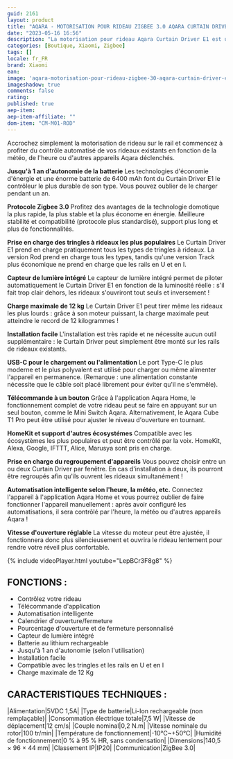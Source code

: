 ```yaml
---
guid: 2161
layout: product 
title: "AQARA - MOTORISATION POUR RIDEAU ZIGBEE 3.0 AQARA CURTAIN DRIVER E1 (VERSION TRINGLE)"
date: "2023-05-16 16:56"
description: "La motorisation pour rideau Aqara Curtain Driver E1 est un produit intelligent Zigbee 3.0 qui peut vous aider à contrôler votre rideau et à transformer votre rideau existant en un rideau intelligent."
categories: [Boutique, Xiaomi, Zigbee]
tags: []
locale: fr_FR
brand: Xiaomi
ean: 
image: 'aqara-motorisation-pour-rideau-zigbee-30-aqara-curtain-driver-e1-version-tringle.jpg'
imageshadow: true
comments: false
rating:  
published: true
aep-item: 
aep-item-affiliate: ""
dom-item: "CM-M01-ROD"
---
```


Accrochez simplement la motorisation de rideau sur le rail et commencez à profiter du contrôle automatisé de vos rideaux existants en fonction de la météo, de l'heure ou d'autres appareils Aqara déclenchés.

**Jusqu'à 1 an d'autonomie de la batterie**
Les technologies d'économie d'énergie et une énorme batterie de 6400 mAh font du Curtain Driver E1 le contrôleur le plus durable de son type. Vous pouvez oublier de le charger pendant un an.

**Protocole Zigbee 3.0**
Profitez des avantages de la technologie domotique la plus rapide, la plus stable et la plus économe en énergie. Meilleure stabilité et compatibilité (protocole plus standardisé), support plus long et plus de fonctionnalités.

**Prise en charge des tringles à rideaux les plus populaires**
Le Curtain Driver E1 prend en charge pratiquement tous les types de tringles à rideaux. La version Rod prend en charge tous les types, tandis qu'une version Track plus économique ne prend en charge que les rails en U et en I.

**Capteur de lumière intégré**
Le capteur de lumière intégré permet de piloter automatiquement le Curtain Driver E1 en fonction de la luminosité réelle : s'il fait trop clair dehors, les rideaux s'ouvriront tout seuls et inversement !

**Charge maximale de 12 kg**
Le Curtain Driver E1 peut tirer même les rideaux les plus lourds : grâce à son moteur puissant, la charge maximale peut atteindre le record de 12 kilogrammes !

**Installation facile**
L'installation est très rapide et ne nécessite aucun outil supplémentaire : le Curtain Driver peut simplement être monté sur les rails de rideaux existants.

**USB-C pour le chargement ou l'alimentation**
Le port Type-C le plus moderne et le plus polyvalent est utilisé pour charger ou même alimenter l'appareil en permanence. (Remarque : une alimentation constante nécessite que le câble soit placé librement pour éviter qu'il ne s'emmêle).

**Télécommande à un bouton**
Grâce à l'application Aqara Home, le fonctionnement complet de votre rideau peut se faire en appuyant sur un seul bouton, comme le Mini Switch Aqara. Alternativement, le Aqara Cube T1 Pro peut être utilisé pour ajuster le niveau d'ouverture en tournant.

**HomeKit et support d'autres écosystémes**
Compatible avec les écosystèmes les plus populaires et peut être contrôlé par la voix. HomeKit, Alexa, Google, IFTTT, Alice, Marusya sont pris en charge.

**Prise en charge du regroupement d'appareils**
Vous pouvez choisir entre un ou deux Curtain Driver par fenêtre. En cas d'installation à deux, ils pourront être regroupés afin qu'ils ouvrent les rideaux simultanément !

**Automatisation intelligente selon l'heure, la météo, etc.**
Connectez l'appareil à l'application Aqara Home et vous pourrez oublier de faire fonctionner l'appareil manuellement : après avoir configuré les automatisations, il sera contrôlé par l'heure, la météo ou d'autres appareils Aqara !

**Vitesse d'ouverture réglable**
La vitesse du moteur peut être ajustée, il fonctionnera donc plus silencieusement et ouvrira le rideau lentement pour rendre votre réveil plus confortable.

{% include videoPlayer.html youtube="LepBCr3F8g8" %}

## FONCTIONS :

- Contrôlez votre rideau
- Télécommande d'application
- Automatisation intelligente
- Calendrier d'ouverture/fermeture
- Pourcentage d'ouverture et de fermeture personnalisé
- Capteur de lumière intégré
- Batterie au lithium rechargeable
- Jusqu'à 1 an d'autonomie (selon l'utilisation)
- Installation facile
- Compatible avec les tringles et les rails en U et en I
- Charge maximale de 12 Kg

## CARACTERISTIQUES TECHNIQUES :

|Alimentation|5VDC 1,5A|
|Type de batterie|Li-Ion rechargeable (non remplaçable)|
|Consommation électrique totale|7,5 W|
|Vitesse de déplacement|12 cm/s|
|Couple nominal|0,2 N.m|
|Vitesse nominale du rotor|100 tr/min|
|Température de fonctionnement|-10℃~+50℃|
|Humidité de fonctionnement|0 % à 95 % HR, sans condensation|
|Dimensions|140,5 × 96 × 44 mm|
|Classement IP|IP20|
|Communication|ZigBee 3.0|
